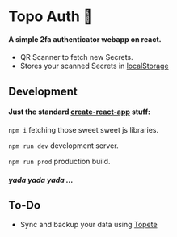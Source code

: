 # Topo Auth 🦦

#### A simple 2fa authenticator webapp on react.

* QR Scanner to fetch new Secrets.
* Stores your scanned Secrets in [localStorage](https://www.w3schools.com/jsref/prop_win_localstorage.asp)

## Development

#### Just the standard [create-react-app](https://create-react-app.dev/) stuff:

`npm i` fetching those sweet sweet js libraries.

`npm run dev` development server.

`npm run prod` production build.

#### *yada yada yada ...*


## To-Do

* Sync and backup your data using [Topete](https://github.com/jelohe/topete)

